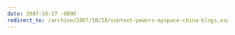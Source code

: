 ```yaml
---
date: 2007-10-27 -0800
redirect_to: /archive/2007/10/28/subtext-powers-myspace-china-blogs.aspx/
---
```

